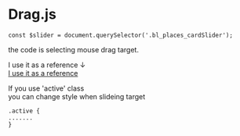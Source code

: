 # Drag.js
```javascript:selecting drag target
const $slider = document.querySelector('.bl_places_cardSlider');
```
the code is selecting mouse drag target.

I use it as a reference ↓  
[I use it as a reference](https://www.youtube.com/watch?v=C9EWifQ5xqA&list=LL&index=1)

If you use 'active' class  
you can change style when slideing target
```css:sample
.active {
.......
}
```
